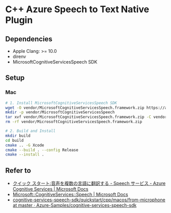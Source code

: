 # C++ Azure Speech to Text Native Plugin

## Dependencies

* Apple Clang: >= 10.0
* direnv
* MicrosoftCognitiveServicesSpeech SDK

## Setup

### Mac

```sh
# 1. Install MicrosoftCognitiveServicesSpeech SDK
wget -O vendor/MicrosoftCognitiveServicesSpeech.framework.zip https://aka.ms/csspeech/macosbinary
mkdir -p vendor/MicrosoftCognitiveServicesSpeech
tar xvf vendor/MicrosoftCognitiveServicesSpeech.framework.zip -C vendor/MicrosoftCognitiveServicesSpeech
rm -rf vendor/MicrosoftCognitiveServicesSpeech.framework.zip

# 2. Build and Install
mkdir build
cd build
cmake .. -G Xcode
cmake --build . --config Release
cmake --install .
```

## Refer to

- [クイック スタート:音声を複数の言語に翻訳する - Speech サービス - Azure Cognitive Services | Microsoft Docs](https://docs.microsoft.com/ja-jp/azure/cognitive-services/speech-service/quickstarts/translate-speech-to-text-multiple-languages?tabs=dotnet%2Cwindowsinstall&pivots=programming-language-cpp)
- [Microsoft::CognitiveServices::Speech | Microsoft Docs](https://docs.microsoft.com/ja-jp/cpp/cognitive-services/speech/)
- [cognitive-services-speech-sdk/quickstart/cpp/macos/from-microphone at master · Azure-Samples/cognitive-services-speech-sdk](https://github.com/Azure-Samples/cognitive-services-speech-sdk/tree/master/quickstart/cpp/macos/from-microphone)
